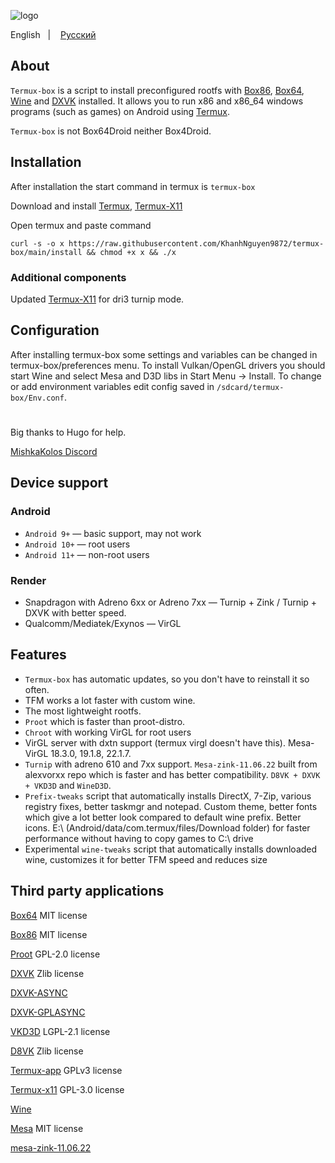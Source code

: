 ![logo](icon/logo.png "logo")

English
&nbsp;&nbsp;| &nbsp;&nbsp;
<a href="https://github.com/olegos2/termux-box/blob/main/README-ru.md">Русский</a>

## About

`Termux-box` is a script to install preconfigured rootfs with [Box86](https://github.com/ptitSeb/box86), [Box64](https://github.com/ptitSeb/box64), [Wine](https://www.winehq.org/) and [DXVK](https://github.com/doitsujin/dxvk) installed. It allows you to run x86 and x86_64 windows programs (such as games) on Android using [Termux](https://github.com/termux/termux-app).

`Termux-box` is not Box64Droid neither Box4Droid.

## Installation
After installation the start command in termux is `termux-box`

Download and install
[Termux](https://f-droid.org/repo/com.termux_118.apk),
[Termux-X11](https://raw.githubusercontent.com/olegos2/termux-box/main/components/termux-x11-arm64-v8a-debug.apk)

Open termux and paste command

`curl -s -o x https://raw.githubusercontent.com/KhanhNguyen9872/termux-box/main/install && chmod +x x && ./x`

### Additional components
Updated
[Termux-X11](https://raw.githubusercontent.com/olegos2/termux-box/main/components/termux-x11-arm64-v8a-debug-latest.apk)
for dri3 turnip mode.
##

## Configuration
After installing termux-box some settings and variables can be changed in termux-box/preferences menu.
To install Vulkan/OpenGL drivers you should start Wine and select Mesa and D3D libs in Start Menu -> Install.
To change or add environment variables edit config saved in `/sdcard/termux-box/Env.conf`.

#
Big thanks to Hugo for help.

[MishkaKolos Discord](https://discord.gg/ZAQnZzbCXq)

## Device support
### Android
* `Android 9+` — basic support, may not work
* `Android 10+` — root users
* `Android 11+` — non-root users
### Render
* Snapdragon with Adreno 6xx or Adreno 7xx — Turnip + Zink / Turnip + DXVK with better speed.
* Qualcomm/Mediatek/Exynos — VirGL

## Features
* `Termux-box` has automatic updates, so you don't have to reinstall it so often.
* TFM works a lot faster with custom wine.
* The most lightweight rootfs.
* `Proot` which is faster than proot-distro.
* `Chroot` with working VirGL for root users
* VirGL server with dxtn support (termux virgl doesn't have this). Mesa-VirGL 18.3.0, 19.1.8, 22.1.7.
* `Turnip` with adreno 610 and 7xx support. `Mesa-zink-11.06.22` built from alexvorxx repo which is faster and has better compatibility. `D8VK + DXVK + VKD3D` and `WineD3D`.
* `Prefix-tweaks` script that automatically installs DirectX, 7-Zip, various registry fixes, better taskmgr and notepad. Custom theme, better fonts which give a lot better look compared to default wine prefix. Better icons. E:\ (Android/data/com.termux/files/Download folder) for faster performance without having to copy games to C:\ drive
* Experimental `wine-tweaks` script that automatically installs downloaded wine, customizes it for better TFM speed and reduces size

## Third party applications

[Box64](https://github.com/ptitSeb/box64) MIT license

[Box86](https://github.com/ptitSeb/box86) MIT license

[Proot](https://github.com/termux/proot) GPL-2.0 license

[DXVK](https://github.com/doitsujin/dxvk) Zlib license

[DXVK-ASYNC](https://github.com/Sporif/dxvk-async)

[DXVK-GPLASYNC](https://gitlab.com/Ph42oN/dxvk-gplasync)

[VKD3D](https://github.com/lutris/vkd3d) LGPL-2.1 license

[D8VK](https://github.com/AlpyneDreams/d8vk) Zlib license

[Termux-app](https://github.com/termux/termux-app) GPLv3 license

[Termux-x11](https://github.com/termux/termux-x11) GPL-3.0 license

[Wine](https://wiki.winehq.org/Licensing)

[Mesa](https://docs.mesa3d.org/license.html) MIT license

[mesa-zink-11.06.22](https://github.com/alexvorxx/mesa-zink-11.06.22)
